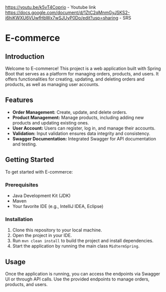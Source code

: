 https://youtu.be/k5vT4Coprio - Youtube link
https://docs.google.com/document/d/1ZtC2qMnmGyJSKS2-i6hiKWXU6VUwfHbWx7wSJUyP0Do/edit?usp=sharing - SRS


# E-commerce

## Introduction

Welcome to E-commerce! This project is a web application built with Spring Boot that serves as a platform for managing orders, products, and users. It offers functionalities for creating, updating, and deleting orders and products, as well as managing user accounts.

## Features

- **Order Management:** Create, update, and delete orders.
- **Product Management:** Manage products, including adding new products and updating existing ones.
- **User Account:** Users can register, log in, and manage their accounts.
- **Validation:** Input validation ensures data integrity and consistency.
- **Swagger Documentation:** Integrated Swagger for API documentation and testing.

## Getting Started

To get started with E-commerce:

### Prerequisites

- Java Development Kit (JDK)
- Maven
- Your favorite IDE (e.g., IntelliJ IDEA, Eclipse)

### Installation

1. Clone this repository to your local machine.
2. Open the project in your IDE.
3. Run `mvn clean install` to build the project and install dependencies.
4. Start the application by running the main class `MidtermSpring`.

## Usage

Once the application is running, you can access the endpoints via Swagger UI or through API calls. Use the provided endpoints to manage orders, products, and users.
